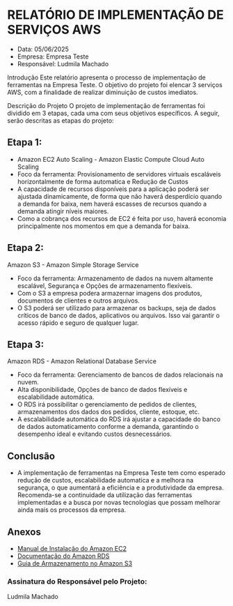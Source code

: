 # RELATÓRIO DE IMPLEMENTAÇÃO DE SERVIÇOS AWS

- Data: 05/06/2025
- Empresa: Empresa Teste
- Responsável: Ludmila Machado

Introdução
Este relatório apresenta o processo de implementação de ferramentas na Empresa Teste. O objetivo do projeto foi elencar 3 serviços AWS, com a finalidade de realizar diminuição de custos imediatos.

Descrição do Projeto
O projeto de implementação de ferramentas foi dividido em 3 etapas, cada uma com seus objetivos específicos. A seguir, serão descritas as etapas do projeto:

## Etapa 1:

- Amazon EC2 Auto Scaling - Amazon Elastic Compute Cloud Auto Scaling
- Foco da ferramenta: Provisionamento de servidores virtuais escaláveis horizontalmente de forma automatica e Redução de Custos
- A capacidade de recursos disponíveis para a aplicação poderá ser ajustada dinamicamente, de forma que não haverá desperdício quando a demanda for baixa, nem haverá escasses de recursos quando a demanda atingir níveis maiores.
- Como a cobrança dos recursos de EC2 é feita por uso, haverá economia principalmente nos momentos em que a demanda for baixa.


## Etapa 2:

Amazon S3 - Amazon Simple Storage Service
- Foco da ferramenta: Armazenamento de dados na nuvem altamente escalável, Segurança e Opções de armazenamento flexíveis.
- Com o S3 a empresa podera armazernar imagens dos produtos, documentos de clientes e outros arquivos.
- O S3 poderá ser utilizado para armazenar os backups, seja de dados críticos de banco de dados, aplicativos ou arquivos. Isso vai garantir o acesso rápido e seguro de qualquer lugar.


## Etapa 3:

Amazon RDS - Amazon Relational Database Service
- Foco da ferramenta: Gerenciamento de bancos de dados relacionais na nuvem.
- Alta disponibilidade, Opções de banco de dados flexíveis e escalabilidade automática.
- O RDS irá possibilitar o gerenciamento de pedidos de clientes, armazenamentos dos dados dos pedidos, cliente, estoque, etc.
- A escalabilidade automática do RDS irá ajustar a capacidade do banco de dados automaticamento conforme a demanda, garantindo o desempenho ideal e evitando custos desnecessários.


## Conclusão
- A implementação de ferramentas na Empresa Teste tem como esperado redução de custos, escalabilidade automatica e a melhora na segurança, o que aumentará a eficiência e a produtividade da empresa. Recomenda-se a continuidade da utilização das ferramentas implementadas e a busca por novas tecnologias que possam melhorar ainda mais os processos da empresa.

## Anexos

- [Manual de Instalação do Amazon EC2](<https://aws.amazon.com/pt/ec2/getting-started/>)
- [Documentação do Amazon RDS](<https://docs.aws.amazon.com/pt_br/rds/?id=docs_gateway>)
- [Guia de Armazenamento no Amazon S3](<https://aws.amazon.com/pt/s3/>)


### Assinatura do Responsável pelo Projeto:

Ludmila Machado
